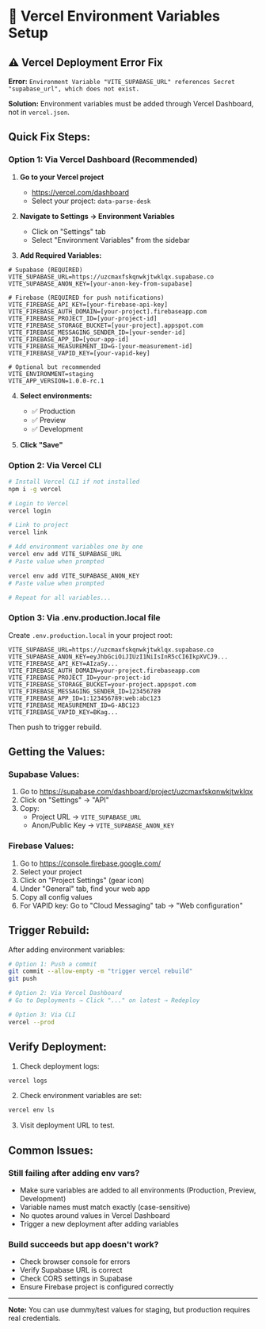 # 🔧 Vercel Environment Variables Setup

## ⚠️ Vercel Deployment Error Fix

**Error:** `Environment Variable "VITE_SUPABASE_URL" references Secret "supabase_url", which does not exist.`

**Solution:** Environment variables must be added through Vercel Dashboard, not in `vercel.json`.

## Quick Fix Steps:

### Option 1: Via Vercel Dashboard (Recommended)

1. **Go to your Vercel project**
   - https://vercel.com/dashboard
   - Select your project: `data-parse-desk`

2. **Navigate to Settings → Environment Variables**
   - Click on "Settings" tab
   - Select "Environment Variables" from the sidebar

3. **Add Required Variables:**

```env
# Supabase (REQUIRED)
VITE_SUPABASE_URL=https://uzcmaxfskqnwkjtwklqx.supabase.co
VITE_SUPABASE_ANON_KEY=[your-anon-key-from-supabase]

# Firebase (REQUIRED for push notifications)
VITE_FIREBASE_API_KEY=[your-firebase-api-key]
VITE_FIREBASE_AUTH_DOMAIN=[your-project].firebaseapp.com
VITE_FIREBASE_PROJECT_ID=[your-project-id]
VITE_FIREBASE_STORAGE_BUCKET=[your-project].appspot.com
VITE_FIREBASE_MESSAGING_SENDER_ID=[your-sender-id]
VITE_FIREBASE_APP_ID=[your-app-id]
VITE_FIREBASE_MEASUREMENT_ID=G-[your-measurement-id]
VITE_FIREBASE_VAPID_KEY=[your-vapid-key]

# Optional but recommended
VITE_ENVIRONMENT=staging
VITE_APP_VERSION=1.0.0-rc.1
```

4. **Select environments:**
   - ✅ Production
   - ✅ Preview
   - ✅ Development

5. **Click "Save"**

### Option 2: Via Vercel CLI

```bash
# Install Vercel CLI if not installed
npm i -g vercel

# Login to Vercel
vercel login

# Link to project
vercel link

# Add environment variables one by one
vercel env add VITE_SUPABASE_URL
# Paste value when prompted

vercel env add VITE_SUPABASE_ANON_KEY
# Paste value when prompted

# Repeat for all variables...
```

### Option 3: Via .env.production.local file

Create `.env.production.local` in your project root:

```env
VITE_SUPABASE_URL=https://uzcmaxfskqnwkjtwklqx.supabase.co
VITE_SUPABASE_ANON_KEY=eyJhbGciOiJIUzI1NiIsInR5cCI6IkpXVCJ9...
VITE_FIREBASE_API_KEY=AIzaSy...
VITE_FIREBASE_AUTH_DOMAIN=your-project.firebaseapp.com
VITE_FIREBASE_PROJECT_ID=your-project-id
VITE_FIREBASE_STORAGE_BUCKET=your-project.appspot.com
VITE_FIREBASE_MESSAGING_SENDER_ID=123456789
VITE_FIREBASE_APP_ID=1:123456789:web:abc123
VITE_FIREBASE_MEASUREMENT_ID=G-ABC123
VITE_FIREBASE_VAPID_KEY=BKag...
```

Then push to trigger rebuild.

## Getting the Values:

### Supabase Values:
1. Go to https://supabase.com/dashboard/project/uzcmaxfskqnwkjtwklqx
2. Click on "Settings" → "API"
3. Copy:
   - Project URL → `VITE_SUPABASE_URL`
   - Anon/Public Key → `VITE_SUPABASE_ANON_KEY`

### Firebase Values:
1. Go to https://console.firebase.google.com/
2. Select your project
3. Click on "Project Settings" (gear icon)
4. Under "General" tab, find your web app
5. Copy all config values
6. For VAPID key: Go to "Cloud Messaging" tab → "Web configuration"

## Trigger Rebuild:

After adding environment variables:

```bash
# Option 1: Push a commit
git commit --allow-empty -m "trigger vercel rebuild"
git push

# Option 2: Via Vercel Dashboard
# Go to Deployments → Click "..." on latest → Redeploy

# Option 3: Via CLI
vercel --prod
```

## Verify Deployment:

1. Check deployment logs:
```bash
vercel logs
```

2. Check environment variables are set:
```bash
vercel env ls
```

3. Visit deployment URL to test.

## Common Issues:

### Still failing after adding env vars?
- Make sure variables are added to all environments (Production, Preview, Development)
- Variable names must match exactly (case-sensitive)
- No quotes around values in Vercel Dashboard
- Trigger a new deployment after adding variables

### Build succeeds but app doesn't work?
- Check browser console for errors
- Verify Supabase URL is correct
- Check CORS settings in Supabase
- Ensure Firebase project is configured correctly

---

**Note:** You can use dummy/test values for staging, but production requires real credentials.